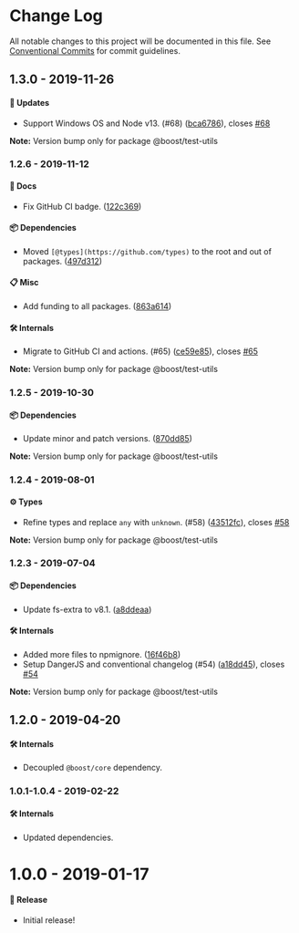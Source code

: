 # Change Log

All notable changes to this project will be documented in this file.
See [Conventional Commits](https://conventionalcommits.org) for commit guidelines.

## 1.3.0 - 2019-11-26

#### 🚀 Updates

- Support Windows OS and Node v13. (#68) ([bca6786](https://github.com/milesj/boost/commit/bca6786)), closes [#68](https://github.com/milesj/boost/issues/68)

**Note:** Version bump only for package @boost/test-utils





### 1.2.6 - 2019-11-12

#### 📘 Docs

- Fix GitHub CI badge. ([122c369](https://github.com/milesj/boost/tree/master/packages/test-utils/commit/122c369))

#### 📦 Dependencies

- Moved `[@types](https://github.com/types)` to the root and out of packages. ([497d312](https://github.com/milesj/boost/tree/master/packages/test-utils/commit/497d312))

#### 📋 Misc

- Add funding to all packages. ([863a614](https://github.com/milesj/boost/tree/master/packages/test-utils/commit/863a614))

#### 🛠 Internals

- Migrate to GitHub CI and actions. (#65) ([ce59e85](https://github.com/milesj/boost/tree/master/packages/test-utils/commit/ce59e85)), closes [#65](https://github.com/milesj/boost/tree/master/packages/test-utils/issues/65)

**Note:** Version bump only for package @boost/test-utils





### 1.2.5 - 2019-10-30

#### 📦 Dependencies

- Update minor and patch versions. ([870dd85](https://github.com/milesj/boost/tree/master/packages/test-utils/commit/870dd85))

**Note:** Version bump only for package @boost/test-utils





### 1.2.4 - 2019-08-01

#### ⚙️ Types

- Refine types and replace `any` with `unknown`. (#58) ([43512fc](https://github.com/milesj/boost/tree/master/packages/test-utils/commit/43512fc)), closes [#58](https://github.com/milesj/boost/tree/master/packages/test-utils/issues/58)

**Note:** Version bump only for package @boost/test-utils





### 1.2.3 - 2019-07-04

#### 📦 Dependencies

- Update fs-extra to v8.1. ([a8ddeaa](https://github.com/milesj/boost/tree/master/packages/test-utils/commit/a8ddeaa))

#### 🛠 Internals

- Added more files to npmignore. ([16f46b8](https://github.com/milesj/boost/tree/master/packages/test-utils/commit/16f46b8))
- Setup DangerJS and conventional changelog (#54) ([a18dd45](https://github.com/milesj/boost/tree/master/packages/test-utils/commit/a18dd45)), closes [#54](https://github.com/milesj/boost/tree/master/packages/test-utils/issues/54)

**Note:** Version bump only for package @boost/test-utils





## 1.2.0 - 2019-04-20

#### 🛠 Internals

- Decoupled `@boost/core` dependency.

### 1.0.1-1.0.4 - 2019-02-22

#### 🛠 Internals

- Updated dependencies.

# 1.0.0 - 2019-01-17

#### 🎉 Release

- Initial release!
